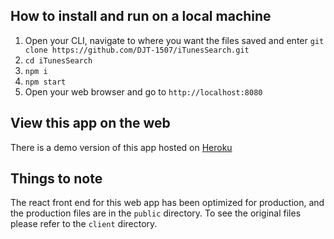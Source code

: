 ## How to install and run on a local machine
1. Open your CLI, navigate to where you want the files saved and enter `git clone https://github.com/DJT-1507/iTunesSearch.git`
2. `cd iTunesSearch`
3. `npm i`
4. `npm start`
5. Open your web browser and go to `http://localhost:8080`

## View this app on the web
There is a demo version of this app hosted on [Heroku](https://itunes-search-react-express-e2f932a42a95.herokuapp.com/)

## Things to note
The react front end for this web app has been optimized for production, and the production files are in the `public` directory. To see the original files please refer to the `client` directory.